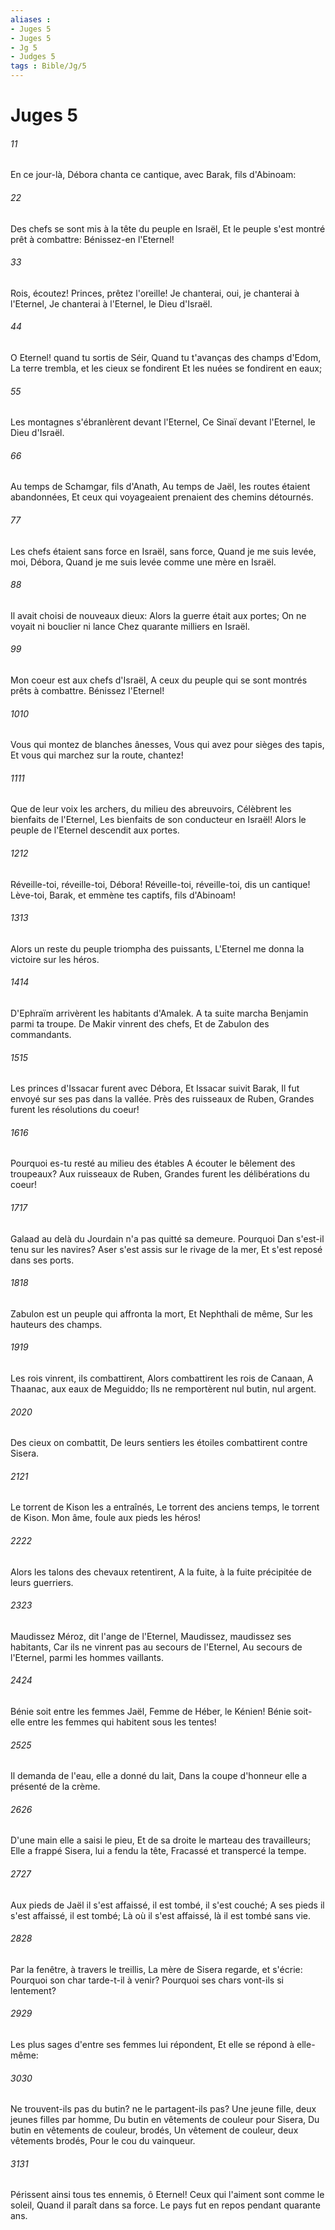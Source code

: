 ```yaml
---
aliases : 
- Juges 5
- Juges 5
- Jg 5
- Judges 5
tags : Bible/Jg/5
---
```


# Juges 5

###### 11
En ce jour-là, Débora chanta ce cantique, avec Barak, fils d'Abinoam:
###### 22
Des chefs se sont mis à la tête du peuple en Israël, Et le peuple s'est montré prêt à combattre: Bénissez-en l'Eternel!
###### 33
Rois, écoutez! Princes, prêtez l'oreille! Je chanterai, oui, je chanterai à l'Eternel, Je chanterai à l'Eternel, le Dieu d'Israël.
###### 44
O Eternel! quand tu sortis de Séir, Quand tu t'avanças des champs d'Edom, La terre trembla, et les cieux se fondirent Et les nuées se fondirent en eaux;
###### 55
Les montagnes s'ébranlèrent devant l'Eternel, Ce Sinaï devant l'Eternel, le Dieu d'Israël.
###### 66
Au temps de Schamgar, fils d'Anath, Au temps de Jaël, les routes étaient abandonnées, Et ceux qui voyageaient prenaient des chemins détournés.
###### 77
Les chefs étaient sans force en Israël, sans force, Quand je me suis levée, moi, Débora, Quand je me suis levée comme une mère en Israël.
###### 88
Il avait choisi de nouveaux dieux: Alors la guerre était aux portes; On ne voyait ni bouclier ni lance Chez quarante milliers en Israël.
###### 99
Mon coeur est aux chefs d'Israël, A ceux du peuple qui se sont montrés prêts à combattre. Bénissez l'Eternel!
###### 1010
Vous qui montez de blanches ânesses, Vous qui avez pour sièges des tapis, Et vous qui marchez sur la route, chantez!
###### 1111
Que de leur voix les archers, du milieu des abreuvoirs, Célèbrent les bienfaits de l'Eternel, Les bienfaits de son conducteur en Israël! Alors le peuple de l'Eternel descendit aux portes.
###### 1212
Réveille-toi, réveille-toi, Débora! Réveille-toi, réveille-toi, dis un cantique! Lève-toi, Barak, et emmène tes captifs, fils d'Abinoam!
###### 1313
Alors un reste du peuple triompha des puissants, L'Eternel me donna la victoire sur les héros.
###### 1414
D'Ephraïm arrivèrent les habitants d'Amalek. A ta suite marcha Benjamin parmi ta troupe. De Makir vinrent des chefs, Et de Zabulon des commandants.
###### 1515
Les princes d'Issacar furent avec Débora, Et Issacar suivit Barak, Il fut envoyé sur ses pas dans la vallée. Près des ruisseaux de Ruben, Grandes furent les résolutions du coeur!
###### 1616
Pourquoi es-tu resté au milieu des étables A écouter le bêlement des troupeaux? Aux ruisseaux de Ruben, Grandes furent les délibérations du coeur!
###### 1717
Galaad au delà du Jourdain n'a pas quitté sa demeure. Pourquoi Dan s'est-il tenu sur les navires? Aser s'est assis sur le rivage de la mer, Et s'est reposé dans ses ports.
###### 1818
Zabulon est un peuple qui affronta la mort, Et Nephthali de même, Sur les hauteurs des champs.
###### 1919
Les rois vinrent, ils combattirent, Alors combattirent les rois de Canaan, A Thaanac, aux eaux de Meguiddo; Ils ne remportèrent nul butin, nul argent.
###### 2020
Des cieux on combattit, De leurs sentiers les étoiles combattirent contre Sisera.
###### 2121
Le torrent de Kison les a entraînés, Le torrent des anciens temps, le torrent de Kison. Mon âme, foule aux pieds les héros!
###### 2222
Alors les talons des chevaux retentirent, A la fuite, à la fuite précipitée de leurs guerriers.
###### 2323
Maudissez Méroz, dit l'ange de l'Eternel, Maudissez, maudissez ses habitants, Car ils ne vinrent pas au secours de l'Eternel, Au secours de l'Eternel, parmi les hommes vaillants.
###### 2424
Bénie soit entre les femmes Jaël, Femme de Héber, le Kénien! Bénie soit-elle entre les femmes qui habitent sous les tentes!
###### 2525
Il demanda de l'eau, elle a donné du lait, Dans la coupe d'honneur elle a présenté de la crème.
###### 2626
D'une main elle a saisi le pieu, Et de sa droite le marteau des travailleurs; Elle a frappé Sisera, lui a fendu la tête, Fracassé et transpercé la tempe.
###### 2727
Aux pieds de Jaël il s'est affaissé, il est tombé, il s'est couché; A ses pieds il s'est affaissé, il est tombé; Là où il s'est affaissé, là il est tombé sans vie.
###### 2828
Par la fenêtre, à travers le treillis, La mère de Sisera regarde, et s'écrie: Pourquoi son char tarde-t-il à venir? Pourquoi ses chars vont-ils si lentement?
###### 2929
Les plus sages d'entre ses femmes lui répondent, Et elle se répond à elle-même:
###### 3030
Ne trouvent-ils pas du butin? ne le partagent-ils pas? Une jeune fille, deux jeunes filles par homme, Du butin en vêtements de couleur pour Sisera, Du butin en vêtements de couleur, brodés, Un vêtement de couleur, deux vêtements brodés, Pour le cou du vainqueur.
###### 3131
Périssent ainsi tous tes ennemis, ô Eternel! Ceux qui l'aiment sont comme le soleil, Quand il paraît dans sa force. Le pays fut en repos pendant quarante ans.
